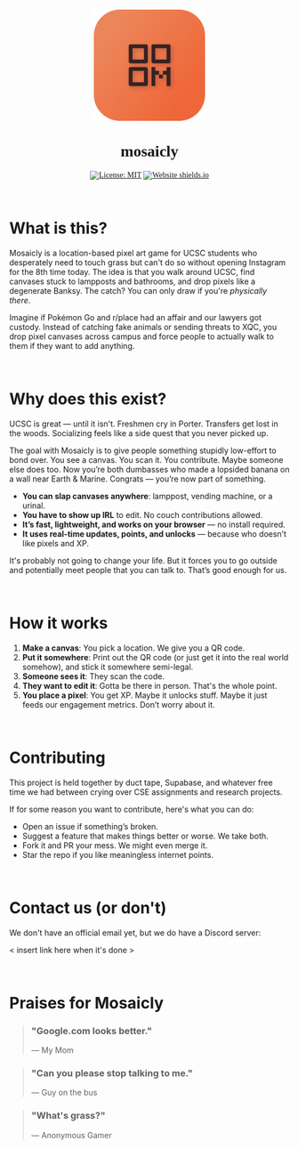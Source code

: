 <div align="center" style="margin-top: 20px; font-family: Outfit;">
    <a href="https://mosaicly.io" style="display:flex; justify-content:center; height:fit-content; padding:0; text-decoration:none; margin:0 0 0 0">
        <img src="./static/logos/github-readme-logo.png" style="height:200px; margin:0"></img>
    </a>
    <h1>mosaicly</h1>

<!-- [![Website shields.io](https://img.shields.io/website?down_message=offline&style=for-the-badge&up_message=online&url=https%3A%2F%2Fdeepfusion.org)](https://deepfusion.org/) -->

[![License: MIT](https://img.shields.io/github/license/LemonFoxmere/Mosaicly?color=orange&style=for-the-badge)](https://github.com/LemonOrangeWasTaken/DeepFusion/blob/master/LICENSE)
[![Website shields.io](https://img.shields.io/github/stars/LemonFoxmere/Mosaicly?color=gold&style=for-the-badge)](https://github.com/LemonOrangeWasTaken/DeepFusion/stargazers)

<!-- [![Website shields.io](https://img.shields.io/github/v/release/LemonFoxmere/Mosaicly?color=blue&label=Version&style=for-the-badge)](https://github.com/LemonFoxmere/Mosaicly/releases/latest) -->

</div>

<!-- table of content -->
<!-- <details open="open">
    <summary style="font-size: 24px; font-weight: 600; margin-bottom: 10px; cursor:pointer">Table of Content</summary>
    <ol style="margin-left:2rem">
        <li><a href="#about">What is this?</a></li>
        <li><a href="#why">Why does this exist?</a></li>
        <li><a href="#how-it-works">How it works.</a></li>
        <li><a href="#contribute">Contributing</a></li>
        <li><a href="#contacts">Contacts</a></li>
        <li><a href="#praises">Praises</a></li>
    </ol>
</details> -->

<!-- <hr style="height:0.1rem"> -->

<br>

<!-- ABOUT THE PROJECT -->
<h1 id="about">What is this?</h1>

Mosaicly is a location-based pixel art game for UCSC students who desperately need to touch grass but can't do so without opening Instagram for the 8th time today. The idea is that you walk around UCSC, find canvases stuck to lampposts and bathrooms, and drop pixels like a degenerate Banksy. The catch? You can only draw if you're _physically there_.

Imagine if Pokémon Go and r/place had an affair and our lawyers got custody. Instead of catching fake animals or sending threats to XQC, you drop pixel canvases across campus and force people to actually walk to them if they want to add anything.

<br>

<h1 id="why">Why does this exist?</h1>

UCSC is great — until it isn't. Freshmen cry in Porter. Transfers get lost in the woods. Socializing feels like a side quest that you never picked up.

The goal with Mosaicly is to give people something stupidly low-effort to bond over. You see a canvas. You scan it. You contribute. Maybe someone else does too. Now you’re both dumbasses who made a lopsided banana on a wall near Earth & Marine. Congrats — you’re now part of something.

- **You can slap canvases anywhere**: lamppost, vending machine, or a urinal.
- **You have to show up IRL** to edit. No couch contributions allowed.
- **It’s fast, lightweight, and works on your browser** — no install required.
- **It uses real-time updates, points, and unlocks** — because who doesn’t like pixels and XP.

It's probably not going to change your life. But it forces you to go outside and potentially meet people that you can talk to. That’s good enough for us.

<br>

<h1 id="how-it-works">How it works</h1>

1. **Make a canvas**: You pick a location. We give you a QR code.
2. **Put it somewhere**: Print out the QR code (or just get it into the real world somehow), and stick it somewhere semi-legal.
3. **Someone sees it**: They scan the code.
4. **They want to edit it**: Gotta be there in person. That's the whole point.
5. **You place a pixel**: You get XP. Maybe it unlocks stuff. Maybe it just feeds our engagement metrics. Don’t worry about it.

<br>

<h1 id="contribute">Contributing</h1>

This project is held together by duct tape, Supabase, and whatever free time we had between crying over CSE assignments and research projects.

If for some reason you want to contribute, here's what you can do:

- Open an issue if something’s broken.
- Suggest a feature that makes things better or worse. We take both.
- Fork it and PR your mess. We might even merge it.
- Star the repo if you like meaningless internet points.

<br>

<h1 id="contacts">Contact us (or don't)</h1>

We don't have an official email yet, but we do have a Discord server:

\< insert link here when it's done \>

<br>

<h1 id="praises">Praises for Mosaicly</h1>

> ### "Google.com looks better."
>
> — My Mom

> ### "Can you please stop talking to me."
>
> — Guy on the bus

> ### "What's grass?"
>
> — Anonymous Gamer
